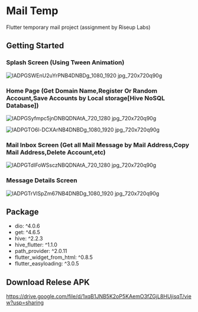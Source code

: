 # Mail Temp

Flutter temporary mail project (assignment by Riseup Labs) 

## Getting Started

### Splash Screen (Using Tween Animation)
![lADPGSWEnU2uYrPNB4DNBDg_1080_1920 jpg_720x720q90g](https://user-images.githubusercontent.com/39120158/190549173-5a459916-a07a-4f89-b82b-ea12f42c4807.jpg)

### Home Page (Get Domain Name,Register Or Random Account,Save Accounts by Local storage[Hive NoSQL Database])
![lADPGSyfmpc5jnDNBQDNAtA_720_1280 jpg_720x720q90g](https://user-images.githubusercontent.com/39120158/190549343-21aa2d88-0ef7-40ef-9a6a-d5e32b0717e2.jpg)
<!-- ![lADPGTrVlSpc9ibNBQDNAtA_720_1280 jpg_720x720q90g](https://user-images.githubusercontent.com/39120158/190549581-5e92e28d-d60a-4d1d-ae57-fa77a2c28a22.jpg) -->
![lADPGTO6l-DCXArNB4DNBDg_1080_1920 jpg_720x720q90g](https://user-images.githubusercontent.com/39120158/190550393-486cad6c-9fc2-4250-976c-fd04f7076131.jpg)

### Mail Inbox Screen (Get all Mail Message by Mail Address,Copy Mail Address,Delete Account,etc)
![lADPGTdIFoWSsczNBQDNAtA_720_1280 jpg_720x720q90g](https://user-images.githubusercontent.com/39120158/190549596-669fb77b-fa56-48bc-bba4-574c20f02f6b.jpg)

### Message Details Screen
![lADPGTrVlSpZm67NB4DNBDg_1080_1920 jpg_720x720q90g](https://user-images.githubusercontent.com/39120158/190549637-ec73b125-069e-4fab-aa72-d4735afa8b4b.jpg)

## Package
- dio: ^4.0.6
- get: ^4.6.5
- hive: ^2.2.3
- hive_flutter: ^1.1.0
- path_provider: ^2.0.11
- flutter_widget_from_html: ^0.8.5
- flutter_easyloading: ^3.0.5

## Download Relese APK
https://drive.google.com/file/d/1xqB1JNB5K2oP5KAemO3fZGjL8HUjisqT/view?usp=sharing
